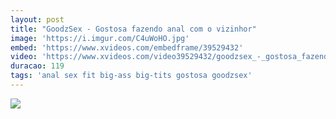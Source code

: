```yaml
---
layout: post
title: "GoodzSex - Gostosa fazendo anal com o vizinhor"
image: 'https://i.imgur.com/C4uWoHO.jpg'
embed: 'https://www.xvideos.com/embedframe/39529432'
video: 'https://www.xvideos.com/video39529432/goodzsex_-_gostosa_fazendo_anal_com_o_vizinho'
duracao: 119
tags: 'anal sex fit big-ass big-tits gostosa goodzsex'
---
```

<a href="{{ page.url | prepend: site.baseurl | prepend: site.url }}"><img src="{{ page.image }}" /></a>
